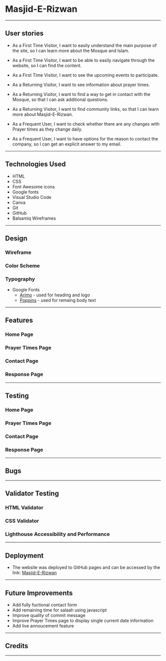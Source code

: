 # Masjid-E-Rizwan
---
## User stories

- As a First Time Visitor, I want to easily understand the main purpose of the site, so I can learn more about the Mosque and Islam.
- As a First Time Visitor, I want to be able to easily navigate through the website, so I can find the content.
- As a First Time Visitor, I want to see the upcoming events to participate.

- As a Returning Visitor, I want to see information about prayer times.
- As a Returning Visitor, I want to find a way to get in contact with the Mosque, so that I can ask additional questions.
- As a Returning Visitor, I want to find community links, so that I can learn more about Masjid-E-Rizwan.

- As a Frequent User, I want to check whether there are any changes with Prayer times as they change daily.
- As a Frequent User, I want to have options for the reason to contact the company, so I can get an explicit answer to my email. 

---
## Technologies Used

- HTML
- CSS
- Font Awesome icons
- Google fonts
- Visual Studio Code
- Canva
- Git
- GitHub
- Balsamiq Wireframes

---
## Design

### Wireframe

### Color Scheme

### Typography

- Google Fonts
    - [Arimo](https://fonts.google.com/specimen/Arimo?query=arimo) - used for heading and logo
    - [Poppins](https://fonts.google.com/specimen/Poppins?query=poppins) - used for remaing body text

---
## Features

### Home Page

### Prayer Times Page

### Contact Page

### Response Page
---
## Testing

### Home Page

### Prayer Times Page

### Contact Page

### Response Page
---
## Bugs
---
## Validator Testing

### HTML Validator

### CSS Validator

### Lighthouse Accessibility and Performance
---
## Deployment

- The website was deployed to GitHub pages and can be accessed by the link: [Masjid-E-Rizwan](https://hussain-naik.github.io/PP1-Masjid-E-Rizwan/)

---
## Future Improvements

- Add fully fuctional contact form
- Add remaining time for salaah using javascript
- Improve quality of commit message
- Improve Prayer Times page to display single current date information
- Add live annoucement feature

---
## Credits
---